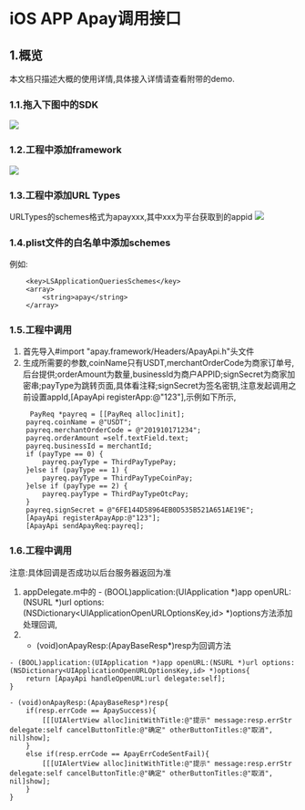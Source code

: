 # iOS APP Apay调用接口 #

## 1.概览 ##
本文档只描述大概的使用详情,具体接入详情请查看附带的demo.



### 1.1.拖入下图中的SDK ###
![](https://apw-static.oss-cn-beijing.aliyuncs.com/upload_file/OTHER/custom/1.jpg)
### 1.2.工程中添加framework ###
![](https://apw-static.oss-cn-beijing.aliyuncs.com/upload_file/OTHER/custom/2.jpg)
### 1.3.工程中添加URL Types ###
URLTypes的schemes格式为apayxxx,其中xxx为平台获取到的appid
![](https://apw-static.oss-cn-beijing.aliyuncs.com/upload_file/OTHER/custom/3.jpg)
### 1.4.plist文件的白名单中添加schemes ###
例如:
```
	<key>LSApplicationQueriesSchemes</key>
	<array>
		<string>apay</string>
	</array>
```
### 1.5.工程中调用 ###
1. 首先导入#import "apay.framework/Headers/ApayApi.h"头文件
2. 生成所需要的参数,coinName只有USDT,merchantOrderCode为商家订单号,后台提供;orderAmount为数量,businessId为商户APPID;signSecret为商家加密串;payType为跳转页面,具体看注释;signSecret为签名密钥,注意发起调用之前设置appId,[ApayApi registerApp:@"123"],示例如下所示,
```
     PayReq *payreq = [[PayReq alloc]init];
    payreq.coinName = @"USDT";
    payreq.merchantOrderCode = @"201910171234";
    payreq.orderAmount =self.textField.text;
    payreq.businessId = merchantId;
    if (payType == 0) {
        payreq.payType = ThirdPayTypePay;
    }else if (payType == 1) {
        payreq.payType = ThirdPayTypeCoinPay;
    }else if (payType == 2) {
        payreq.payType = ThirdPayTypeOtcPay;
    }
    payreq.signSecret = @"6FE144D58964EB0D535B521A651AE19E";
    [ApayApi registerApayApp:@"123"];
    [ApayApi sendApayReq:payreq];
```
### 1.6.工程中调用 ###

注意:具体回调是否成功以后台服务器返回为准

1. appDelegate.m中的 - (BOOL)application:(UIApplication *)app openURL:(NSURL *)url options:(NSDictionary<UIApplicationOpenURLOptionsKey,id> *)options方法添加处理回调,
2. - (void)onApayResp:(ApayBaseResp*)resp为回调方法
```
- (BOOL)application:(UIApplication *)app openURL:(NSURL *)url options:(NSDictionary<UIApplicationOpenURLOptionsKey,id> *)options{
    return [ApayApi handleOpenURL:url delegate:self];
}

- (void)onApayResp:(ApayBaseResp*)resp{
    if(resp.errCode == ApaySuccess){
        [[[UIAlertView alloc]initWithTitle:@"提示" message:resp.errStr delegate:self cancelButtonTitle:@"确定" otherButtonTitles:@"取消", nil]show];
    }
    else if(resp.errCode == ApayErrCodeSentFail){
        [[[UIAlertView alloc]initWithTitle:@"提示" message:resp.errStr delegate:self cancelButtonTitle:@"确定" otherButtonTitles:@"取消", nil]show];
    }
}
```


